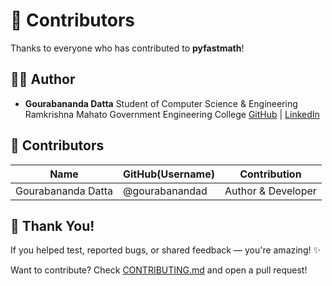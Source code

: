 # 🙌 Contributors

Thanks to everyone who has contributed to **pyfastmath**!

## 👨‍💻 Author

* **Gourabananda Datta**
  Student of Computer Science & Engineering
  Ramkrishna Mahato Government Engineering College
  [GitHub](https://github.com/gourabanandad) | [LinkedIn](https://linkedin.com/in/gourabanandad)

## 🚀 Contributors

| Name               | GitHub(Username)         | Contribution       |
| ------------------ | -------------- | ------------------ |
| Gourabananda Datta | @gourabanandad | Author & Developer |

## 🙏 Thank You!

If you helped test, reported bugs, or shared feedback — you're amazing! ✨

Want to contribute? Check [CONTRIBUTING.md](CONTRIBUTING.md) and open a pull request!
